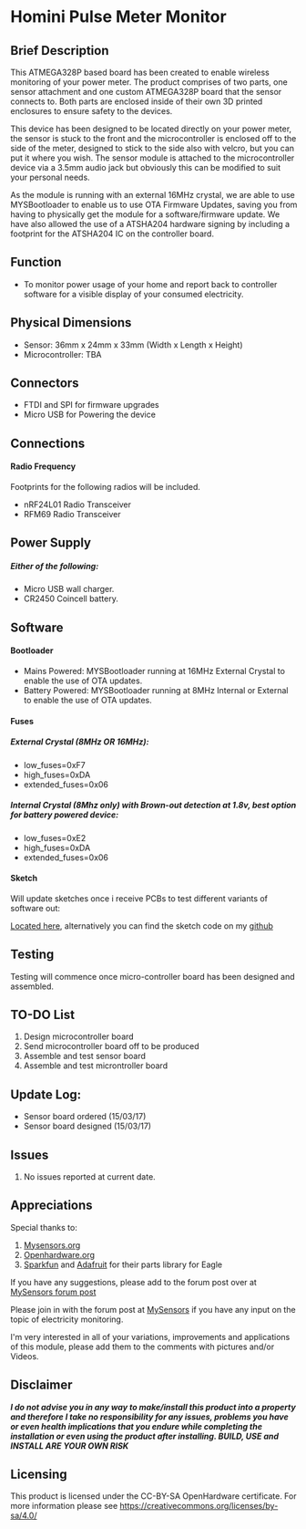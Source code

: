 # Homini Pulse Meter Monitor

## Brief Description
This ATMEGA328P based board has been created to enable wireless monitoring of your power meter. The product comprises of two parts, one sensor attachment and one custom ATMEGA328P board that the sensor connects to. Both parts are enclosed inside of their own 3D printed enclosures to ensure safety to the devices.

This device has been designed to be located directly on your power meter, the sensor is stuck to the front and the microcontroller is enclosed off to the side of the meter, designed to stick to the side also with velcro, but you can put it where you wish. The sensor module is attached to the microcontroller device via a 3.5mm audio jack but obviously this can be modified to suit your personal needs.

As the module is running with an external 16MHz crystal, we are able to use MYSBootloader to enable us to use OTA Firmware Updates, saving you from having to physically get the module for a software/firmware update. We have also allowed the use of a ATSHA204 hardware signing by including a footprint for the ATSHA204 IC on the controller board.

## Function
- To monitor power usage of your home and report back to controller software for a visible display of your consumed electricity.

## Physical Dimensions
- Sensor: 36mm x 24mm x 33mm (Width x Length x Height)
- Microcontroller: TBA

## Connectors
- FTDI and SPI for firmware upgrades
- Micro USB for Powering the device

## Connections
#### Radio Frequency
Footprints for the following radios will be included.
- nRF24L01 Radio Transceiver
- RFM69 Radio Transceiver

## Power Supply 
##### Either of the following:
- Micro USB wall charger.
- CR2450 Coincell battery.

## Software
#### Bootloader
- Mains Powered: MYSBootloader running at 16MHz External Crystal to enable the use of OTA updates.
- Battery Powered: MYSBootloader running at 8MHz Internal or External to enable the use of OTA updates.

#### Fuses
##### External Crystal (8MHz OR 16MHz):
- low_fuses=0xF7
- high_fuses=0xDA
- extended_fuses=0x06

##### Internal Crystal (8Mhz only) with Brown-out detection at 1.8v, best option for battery powered device:
- low_fuses=0xE2
- high_fuses=0xDA
- extended_fuses=0x06

#### Sketch

Will update sketches once i receive PCBs to test different variants of software out:

[Located here](https://www.mysensors.org/build/pulse_power), alternatively you can find the sketch code on my [github](https://github.com/samuel235/Homini-Pulse-Meter-Monitor)

## Testing
Testing will commence once micro-controller board has been designed and assembled.

[//]: # "1.  - **COMPLETED**"
[//]: # "2.  - **COMPLETED**"

## TO-DO List
1. Design microcontroller board
2. Send microcontroller board off to be produced
3. Assemble and test sensor board
4. Assemble and test microntroller board

## Update Log:
- Sensor board ordered (15/03/17)
- Sensor board designed (15/03/17)

## Issues
1. No issues reported at current date.

## Appreciations
Special thanks to:
1. [Mysensors.org](Mysensors.org)
2. [Openhardware.org](Openhardware.org)
3. [Sparkfun](sparkfun.com) and [Adafruit](adafruit.com) for their parts library for Eagle

If you have any suggestions, please add to the forum post over at [MySensors forum post]()

Please join in with the forum post at [MySensors](https://forum.mysensors.org/topic/6398/current-sensing) if you have any input on the topic of electricity monitoring.

I'm very interested in all of your variations, improvements and applications of this module, please add them to the comments with pictures and/or Videos.

## Disclaimer
**_I do not advise you in any way to make/install this product into a property and therefore I take no responsibility for any issues, problems you have or even health implications that you endure while completing the installation or even using the product after installing. BUILD, USE and INSTALL ARE YOUR OWN RISK_**

## Licensing
This product is licensed under the CC-BY-SA OpenHardware certificate. For more information please see https://creativecommons.org/licenses/by-sa/4.0/

